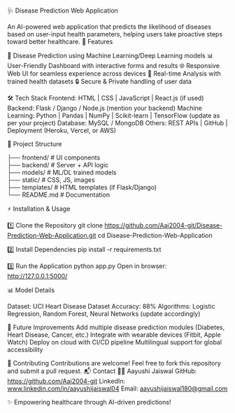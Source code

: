 🩺 Disease Prediction Web Application

An AI-powered web application that predicts the likelihood of diseases based on user-input health parameters, helping users take proactive steps toward better healthcare.
🚀 Features


🔮 Disease Prediction using Machine Learning/Deep Learning models
📊 User-Friendly Dashboard with interactive forms and results
🌐 Responsive Web UI for seamless experience across devices
🧠 Real-time Analysis with trained health datasets
🔒 Secure & Private handling of user data


🛠️ Tech Stack
Frontend: HTML | CSS | JavaScript | React.js (if used)
Backend: Flask / Django / Node.js (mention your backend)
Machine Learning: Python | Pandas | NumPy | Scikit-learn | TensorFlow (update as per your project)
Database: MySQL / MongoDB
Others: REST APIs | GitHub | Deployment (Heroku, Vercel, or AWS)


📂 Project Structure

├── frontend/          # UI components  
├── backend/           # Server + API logic  
├── models/            # ML/DL trained models  
├── static/            # CSS, JS, images  
├── templates/         # HTML templates (if Flask/Django)  
└── README.md          # Documentation


⚡ Installation & Usage

1️⃣ Clone the Repository
git clone https://github.com/Aaj2004-git/Disease-Prediction-Web-Application.git
cd Disease-Prediction-Web-Application

2️⃣ Install Dependencies
pip install -r requirements.txt

3️⃣ Run the Application
python app.py
Open in browser: http://127.0.0.1:5000/


📊 Model Details

Dataset: UCI Heart Disease Dataset
Accuracy: 88% 
Algorithms: Logistic Regression, Random Forest, Neural Networks (update accordingly)


🌟 Future Improvements
Add multiple disease prediction modules (Diabetes, Heart Disease, Cancer, etc.)
Integrate with wearable devices (Fitbit, Apple Watch)
Deploy on cloud with CI/CD pipeline
Multilingual support for global accessibility


🤝 Contributing
Contributions are welcome! Feel free to fork this repository and submit a pull request.
📬 Contact
👩‍💻 Aayushi Jaiswal
GitHub: https://github.com/Aaj2004-git
LinkedIn: www.linkedin.com/in/aayushijaiswal04
Email: aayushijaiswal180@gmail.com

✨ Empowering healthcare through AI-driven predictions!

